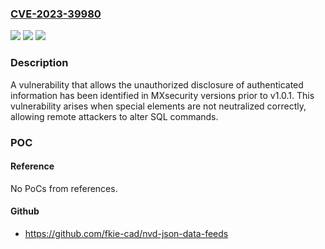 ### [CVE-2023-39980](https://cve.mitre.org/cgi-bin/cvename.cgi?name=CVE-2023-39980)
![](https://img.shields.io/static/v1?label=Product&message=MXsecurity%20Series&color=blue)
![](https://img.shields.io/static/v1?label=Version&message=1.0%3C%3D%201.0.1%20&color=brighgreen)
![](https://img.shields.io/static/v1?label=Vulnerability&message=CWE-89%3A%20Improper%20Neutralization%20of%20Special%20Elements%20used%20in%20an%20SQL%20Command%20('SQL%20Injection')&color=brighgreen)

### Description

A vulnerability that allows the unauthorized disclosure of authenticated information has been identified in MXsecurity versions prior to v1.0.1. This vulnerability arises when special elements are not neutralized correctly, allowing remote attackers to alter SQL commands.

### POC

#### Reference
No PoCs from references.

#### Github
- https://github.com/fkie-cad/nvd-json-data-feeds

